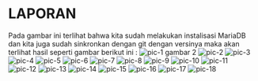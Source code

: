 # LAPORAN
Pada gambar ini terlihat bahwa kita sudah melakukan instalisasi MariaDB dan kita juga sudah sinkronkan dengan git dengan versinya
maka akan terlihat hasil seperti gambar berikut ini :
![pic-1](gambar/pic-1.png)
gambar 2
![pic-2](gambar/pic-2.png)
![pic-3](gambar/pic-3.png)
![pic-4](gambar/pic-4.png)
![pic-5](gambar/pic-5.png)
![pic-6](gambar/pic-6.png)
![pic-7](gambar/pic-7.png)
![pic-8](gambar/pic-8.png)
![pic-9](gambar/pic-9.png)
![pic-10](gambar/pic-10.png)
![pic-11](gambar/pic-11.png)
![pic-12](gambar/pic-12.png)
![pic-13](gambar/pic-13.png)
![pic-14](gambar/pic-14.png)
![pic-15](gambar/pic-15.png)
![pic-16](gambar/pic-16.png)
![pic-17](gambar/pic-17.png)
![pic-18](gambar/pic-18.png)